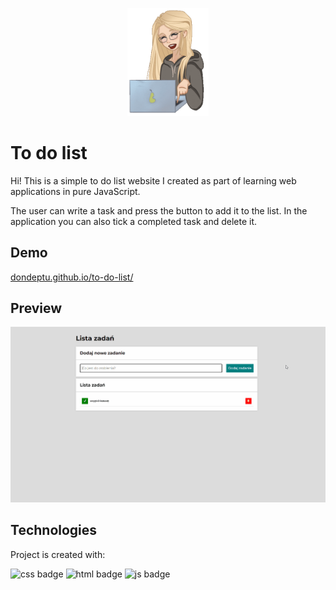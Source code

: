 <p align="center"><img src="images/my-character.gif" width="130"/></p>

# To do list

Hi! This is a simple to do list website I created as part of learning web applications in pure JavaScript.

The user can write a task and press the button to add it to the list. 
In the application you can also tick a completed task and delete it.

## Demo

[dondeptu.github.io/to-do-list/](https://dondeptu.github.io/to-do-list/)

## Preview

![to-do-list preview](images/readme-review.gif)

## Technologies
Project is created with:

![css badge](https://img.shields.io/badge/CSS-239120?&style=for-the-badge&logo=css3&logoColor=white)
![html badge](https://img.shields.io/badge/HTML-239120?style=for-the-badge&logo=html5&logoColor=white)
![js badge](https://img.shields.io/badge/JavaScript-F7DF1E?style=for-the-badge&logo=javascript&logoColor=black)